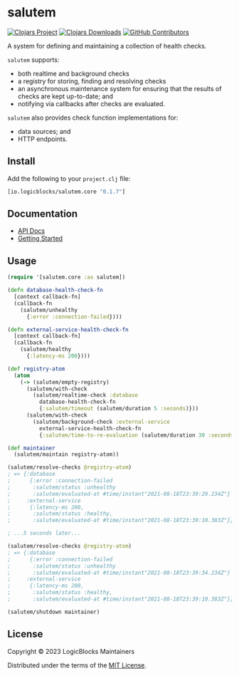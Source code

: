# salutem

[![Clojars Project](https://img.shields.io/clojars/v/io.logicblocks/salutem.core.svg)](https://clojars.org/io.logicblocks/salutem.core)
[![Clojars Downloads](https://img.shields.io/clojars/dt/io.logicblocks/salutem.core.svg)](https://clojars.org/io.logicblocks/salutem.core)
[![GitHub Contributors](https://img.shields.io/github/contributors-anon/logicblocks/salutem.svg)](https://github.com/logicblocks/salutem/graphs/contributors)

A system for defining and maintaining a collection of health checks.

`salutem` supports:
* both realtime and background checks
* a registry for storing, finding and resolving checks
* an asynchronous maintenance system for ensuring that the results of checks are
  kept up-to-date; and
* notifying via callbacks after checks are evaluated.

`salutem` also provides check function implementations for:

* data sources; and
* HTTP endpoints.

## Install

Add the following to your `project.clj` file:

```clojure
[io.logicblocks/salutem.core "0.1.7"]
```

## Documentation

* [API Docs](http://logicblocks.github.io/salutem)
* [Getting Started](https://logicblocks.github.io/salutem/01-getting-started.html)

## Usage

```clojure
(require '[salutem.core :as salutem])

(defn database-health-check-fn
  [context callback-fn]
  (callback-fn
    (salutem/unhealthy
      {:error :connection-failed})))

(defn external-service-health-check-fn
  [context callback-fn]
  (callback-fn
    (salutem/healthy
      {:latency-ms 200})))

(def registry-atom
  (atom
    (-> (salutem/empty-registry)
      (salutem/with-check
        (salutem/realtime-check :database
          database-health-check-fn
          {:salutem/timeout (salutem/duration 5 :seconds)}))
      (salutem/with-check
        (salutem/background-check :external-service
          external-service-health-check-fn
          {:salutem/time-to-re-evaluation (salutem/duration 30 :seconds)})))))

(def maintainer
  (salutem/maintain registry-atom))

(salutem/resolve-checks @registry-atom)
; => {:database
;      {:error :connection-failed
;       :salutem/status :unhealthy
;       :salutem/evaluated-at #time/instant"2021-08-18T23:39:29.234Z"}
;     :external-service 
;      {:latency-ms 200,
;       :salutem/status :healthy,
;       :salutem/evaluated-at #time/instant"2021-08-18T23:39:10.383Z"}}

; ...5 seconds later...

(salutem/resolve-checks @registry-atom)
; => {:database
;      {:error :connection-failed
;       :salutem/status :unhealthy
;       :salutem/evaluated-at #time/instant"2021-08-18T23:39:34.234Z"}
;     :external-service 
;      {:latency-ms 200,
;       :salutem/status :healthy,
;       :salutem/evaluated-at #time/instant"2021-08-18T23:39:10.383Z"}}

(salutem/shutdown maintainer)
```

## License

Copyright &copy; 2023 LogicBlocks Maintainers

Distributed under the terms of the 
[MIT License](http://opensource.org/licenses/MIT).
